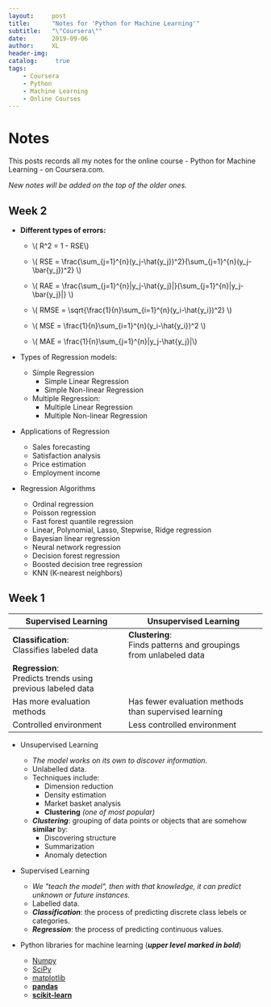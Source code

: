 ```yaml
---
layout:     post
title:      "Notes for 'Python for Machine Learning'"
subtitle:   "\"Coursera\""
date:       2019-09-06
author:     XL
header-img: 
catalog: 	 true
tags:
    - Coursera
    - Python
    - Machine Learning
    - Online Courses
---
```


# Notes 

This posts records all my notes for the online course - Python for Machine Learning - on Coursera.com.

*New notes will be added on the top of the older ones.*


## Week 2

- **Different types of errors:**
	- \\( R^2 = 1 - RSE\\)

	- \\( RSE = \frac{\sum_{j=1}^{n}(y_j-\hat{y_j})^2}{\sum_{j=1}^{n}(y_j-\bar{y_j})^2} \\)


	- \\( RAE = \frac{\sum_{j=1}^{n}|y_j-\hat{y_j}|}{\sum_{j=1}^{n}|y_j-\bar{y_j}|} \\)


	- \\( RMSE = \sqrt{\frac{1}{n}\sum_{i=1}^{n}(y_i-\hat{y_i})^2} \\)


	- \\( MSE = \frac{1}{n}\sum_{i=1}^{n}(y_i-\hat{y_i})^2 \\)


	- \\( MAE = \frac{1}{n}\sum_{j=1}^{n}|y_j-\hat{y_j}|\\)
<!--
\\[ MSE = \frac{1}{n} \\]
-->

- Types of Regression models:
	- Simple Regression
		- Simple Linear Regression
		- Simple Non-linear Regression
	- Multiple Regression:
		- Multiple Linear Regression
		- Multiple Non-linear Regression

- Applications of Regression
	- Sales forecasting
	- Satisfaction analysis
	- Price estimation
	- Employment income

- Regression Algorithms
	- Ordinal regression
	- Poisson regression
	- Fast forest quantile regression
	- Linear, Polynomial, Lasso, Stepwise, Ridge regression
	- Bayesian linear regression
	- Neural network regression
	- Decision forest regression
	- Boosted decision tree regression
	- KNN (K-nearest neighbors)


## Week 1

| **Supervised Learning**                                     | **Unsupervised Learning**                                        |
|---------------------------------------------------------|--------------------------------------------------------------|
| **Classification**:<br/> Classifies labeled data                 | **Clustering**:<br/> Finds patterns and groupings from unlabeled data |
| **Regression**:<br/> Predicts trends using previous labeled data |                                                              |
| Has more evaluation methods                             | Has fewer evaluation methods than supervised learning        |
| Controlled environment                                  | Less controlled environment                                  |

- Unsupervised Learning
	- *The model works on its own to discover information.*
	- Unlabelled data.
	- Techniques include:
		- Dimension reduction
		- Density estimation
		- Market basket analysis
		- **Clustering**  *(one of most popular)*
	- ***Clustering***: grouping of data points or objects that are somehow **similar** by:
		- Discovering structure
		- Summarization
		- Anomaly detection


- Supervised Learning
	- *We "teach the model", then with that knowledge, it can predict unknown or future instances.*
	- Labelled data. 
	- ***Classification***: the process of predicting discrete class lebels or categories.
	- ***Regression***: the process of predicting continuous values.

- Python libraries for machine learning (***upper level marked in bold***)
	- [Numpy](https://numpy.org/)
	- [SciPy](https://www.scipy.org/)
	- [matplotlib](https://matplotlib.org/)
	- [**pandas**](https://pandas.pydata.org/)
	- [**scikit-learn**](https://scikit-learn.org/stable/)

